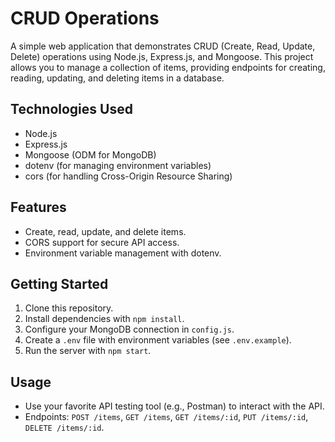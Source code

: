 # CRUD Operations

A simple web application that demonstrates CRUD (Create, Read, Update, Delete) operations using Node.js, Express.js, and Mongoose. This project allows you to manage a collection of items, providing endpoints for creating, reading, updating, and deleting items in a database.

## Technologies Used

- Node.js
- Express.js
- Mongoose (ODM for MongoDB)
- dotenv (for managing environment variables)
- cors (for handling Cross-Origin Resource Sharing)

## Features

- Create, read, update, and delete items.
- CORS support for secure API access.
- Environment variable management with dotenv.

## Getting Started

1. Clone this repository.
2. Install dependencies with `npm install`.
3. Configure your MongoDB connection in `config.js`.
4. Create a `.env` file with environment variables (see `.env.example`).
5. Run the server with `npm start`.

## Usage

- Use your favorite API testing tool (e.g., Postman) to interact with the API.
- Endpoints: `POST /items`, `GET /items`, `GET /items/:id`, `PUT /items/:id`, `DELETE /items/:id`.


